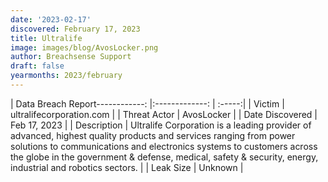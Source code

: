 ```yaml
---
date: '2023-02-17'
discovered: February 17, 2023
title: Ultralife
image: images/blog/AvosLocker.png
author: Breachsense Support
draft: false
yearmonths: 2023/february
---
```


| Data Breach Report------------:     |:-------------:    | :-----:|
| Victim      | ultralifecorporation.com      | 
| Threat Actor      | AvosLocker      | 
| Date Discovered      | Feb 17, 2023      | 
| Description      | Ultralife Corporation is a leading provider of advanced, highest quality products and services ranging from power solutions to communications and electronics systems to customers across the globe in the government & defense, medical, safety & security, energy, industrial and robotics sectors.      | 
| Leak Size      | Unknown      | 

